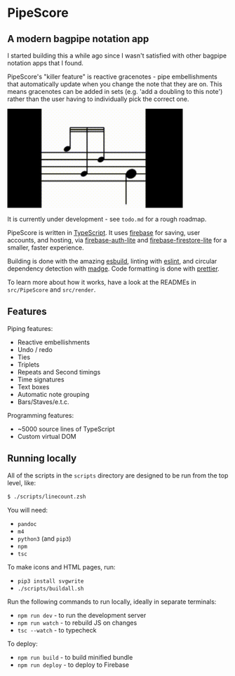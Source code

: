 # PipeScore

## A modern bagpipe notation app

I started building this a while ago since I wasn't satisfied with other bagpipe notation apps that I found.

PipeScore's "killer feature" is reactive gracenotes - pipe embellishments that automatically update when you change the note that they are on. This means gracenotes can be added in sets (e.g. 'add a doubling to this note') rather than the user having to individually pick the correct one.

![GIF of reactive gracenote](dragging-gracenote.gif)

It is currently under development - see `todo.md` for a rough roadmap.

PipeScore is written in [TypeScript](https://www.typescriptlang.org/). It uses [firebase](https://firebase.google.com) for saving, user accounts, and hosting, via [firebase-auth-lite](https://github.com/samuelgozi/firebase-auth-lite) and [firebase-firestore-lite](https://github.com/samuelgozi/firebase-firestore-lite) for a smaller, faster experience.

Building is done with the amazing [esbuild](https://github.com/evanw/esbuild), linting with [eslint](https://eslint.org/), and circular dependency detection with [madge](https://github.com/pahen/madge). Code formatting is done with [prettier](https://prettier.io).

To learn more about how it works, have a look at the READMEs in `src/PipeScore` and `src/render`.

## Features

Piping features:

- Reactive embellishments
- Undo / redo
- Ties
- Triplets
- Repeats and Second timings
- Time signatures
- Text boxes
- Automatic note grouping
- Bars/Staves/e.t.c.

Programming features:

- ~5000 source lines of TypeScript
- Custom virtual DOM

## Running locally

All of the scripts in the `scripts` directory are designed to be run from the top level, like:

```zsh
$ ./scripts/linecount.zsh
```

You will need:

- `pandoc`
- `m4`
- `python3` (and `pip3`)
- `npm`
- `tsc`

To make icons and HTML pages, run:

- `pip3 install svgwrite`
- `./scripts/buildall.sh`

Run the following commands to run locally, ideally in separate terminals:

- `npm run dev` - to run the development server
- `npm run watch` - to rebuild JS on changes
- `tsc --watch` - to typecheck

To deploy:

- `npm run build` - to build minified bundle
- `npm run deploy` - to deploy to Firebase
